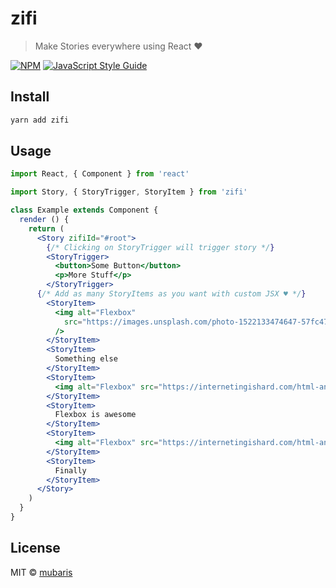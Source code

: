 # zifi

> Make Stories everywhere using React ♥

[![NPM](https://img.shields.io/npm/v/zifi.svg)](https://www.npmjs.com/package/zifi) [![JavaScript Style Guide](https://img.shields.io/badge/code_style-standard-brightgreen.svg)](https://standardjs.com)

## Install

```bash
yarn add zifi
```

## Usage

```jsx
import React, { Component } from 'react'

import Story, { StoryTrigger, StoryItem } from 'zifi'

class Example extends Component {
  render () {
    return (
      <Story zifiId="#root">
      	{/* Clicking on StoryTrigger will trigger story */}
        <StoryTrigger>
          <button>Some Button</button>
          <p>More Stuff</p>
        </StoryTrigger>
      {/* Add as many StoryItems as you want with custom JSX ♥ */}
        <StoryItem>
          <img alt="Flexbox" 
            src="https://images.unsplash.com/photo-1522133474647-57fc4706cb0e?ixlib=rb-0.3.5&q=80&fm=jpg&crop=entropy&cs=tinysrgb&w=1600&h=900&fit=crop&ixid=eyJhcHBfaWQiOjF9&s=ff0529da7d5969778580656a645e8532"
          />
        </StoryItem>
        <StoryItem>
          Something else
        </StoryItem>
        <StoryItem>
          <img alt="Flexbox" src="https://internetingishard.com/html-and-css/flexbox/flexbox-vs-floats-418bf3.png" />
        </StoryItem>
        <StoryItem>
          Flexbox is awesome
        </StoryItem>
        <StoryItem>
          <img alt="Flexbox" src="https://internetingishard.com/html-and-css/flexbox/footer-flexible-items-static-widths-af0a32.png" />
        </StoryItem>
        <StoryItem>
          Finally
        </StoryItem>
      </Story>
    )
  }
}
```

## License

MIT © [mubaris](https://github.com/mubaris)
